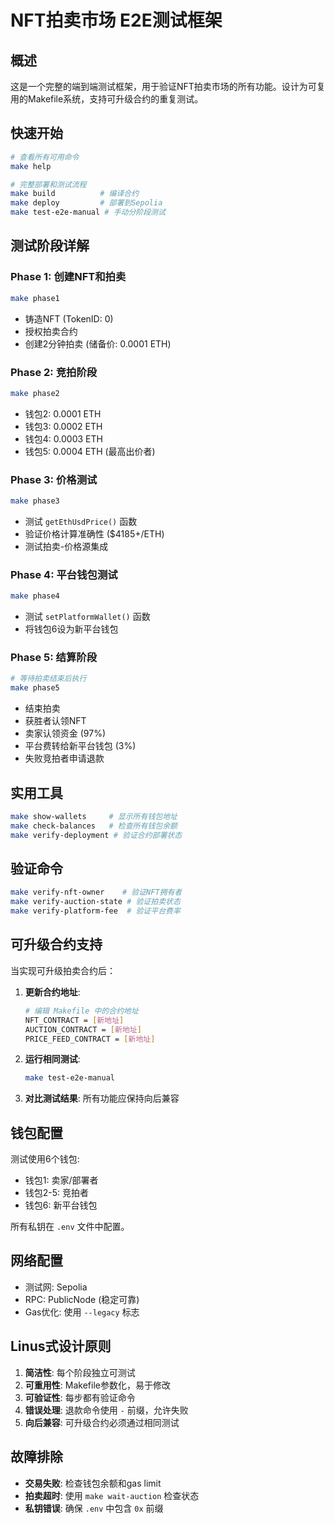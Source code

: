 # NFT拍卖市场 E2E测试框架

## 概述

这是一个完整的端到端测试框架，用于验证NFT拍卖市场的所有功能。设计为可复用的Makefile系统，支持可升级合约的重复测试。

## 快速开始

```bash
# 查看所有可用命令
make help

# 完整部署和测试流程
make build          # 编译合约
make deploy         # 部署到Sepolia
make test-e2e-manual # 手动分阶段测试
```

## 测试阶段详解

### Phase 1: 创建NFT和拍卖
```bash
make phase1
```
- 铸造NFT (TokenID: 0)
- 授权拍卖合约
- 创建2分钟拍卖 (储备价: 0.0001 ETH)

### Phase 2: 竞拍阶段
```bash
make phase2
```
- 钱包2: 0.0001 ETH
- 钱包3: 0.0002 ETH
- 钱包4: 0.0003 ETH
- 钱包5: 0.0004 ETH (最高出价者)

### Phase 3: 价格测试
```bash
make phase3
```
- 测试 `getEthUsdPrice()` 函数
- 验证价格计算准确性 ($4185+/ETH)
- 测试拍卖-价格源集成

### Phase 4: 平台钱包测试
```bash
make phase4
```
- 测试 `setPlatformWallet()` 函数
- 将钱包6设为新平台钱包

### Phase 5: 结算阶段
```bash
# 等待拍卖结束后执行
make phase5
```
- 结束拍卖
- 获胜者认领NFT
- 卖家认领资金 (97%)
- 平台费转给新平台钱包 (3%)
- 失败竞拍者申请退款

## 实用工具

```bash
make show-wallets     # 显示所有钱包地址
make check-balances   # 检查所有钱包余额
make verify-deployment # 验证合约部署状态
```

## 验证命令

```bash
make verify-nft-owner    # 验证NFT拥有者
make verify-auction-state # 验证拍卖状态
make verify-platform-fee  # 验证平台费率
```

## 可升级合约支持

当实现可升级拍卖合约后：

1. **更新合约地址**:
   ```bash
   # 编辑 Makefile 中的合约地址
   NFT_CONTRACT = [新地址]
   AUCTION_CONTRACT = [新地址]
   PRICE_FEED_CONTRACT = [新地址]
   ```

2. **运行相同测试**:
   ```bash
   make test-e2e-manual
   ```

3. **对比测试结果**:
   所有功能应保持向后兼容

## 钱包配置

测试使用6个钱包:
- 钱包1: 卖家/部署者
- 钱包2-5: 竞拍者
- 钱包6: 新平台钱包

所有私钥在 `.env` 文件中配置。

## 网络配置

- 测试网: Sepolia
- RPC: PublicNode (稳定可靠)
- Gas优化: 使用 `--legacy` 标志

## Linus式设计原则

1. **简洁性**: 每个阶段独立可测试
2. **可重用性**: Makefile参数化，易于修改
3. **可验证性**: 每步都有验证命令
4. **错误处理**: 退款命令使用 `-` 前缀，允许失败
5. **向后兼容**: 可升级合约必须通过相同测试

## 故障排除

- **交易失败**: 检查钱包余额和gas limit
- **拍卖超时**: 使用 `make wait-auction` 检查状态
- **私钥错误**: 确保 `.env` 中包含 `0x` 前缀